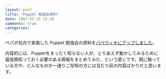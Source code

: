 ```yaml
---
layout: post
title: "Puppet 勉強会資料"
date: 2007-05-25 22:16
comments: true
categories: 
---
```

ペパボ社内で実施した Puppet 勉強会の資料を[パペウィキにアップしました](http://trac.mizzy.org/puppet/wiki/LearningPuppet)。

内容的には、Puppetをまったく知らない人が、とりあえず動かしてみるために最低限知っておく必要のある情報をまとめてみた、という感じです。既に触っている方や、どんなものか一通りご存知の方には当たり前の内容ばかりだと思います。



